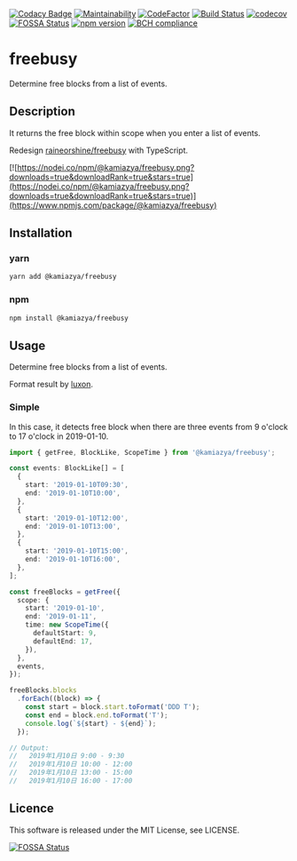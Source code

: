 [![Codacy Badge](https://api.codacy.com/project/badge/Grade/08cca3a1cc7c48fd91e9e9abea307e0c)](https://app.codacy.com/app/kamiazya/freebusy?utm_source=github.com&utm_medium=referral&utm_content=kamiazya/freebusy&utm_campaign=Badge_Grade_Dashboard) [![Maintainability](https://api.codeclimate.com/v1/badges/45b4f1f243a6fc8efd32/maintainability)](https://codeclimate.com/github/kamiazya/freebusy/maintainability) [![CodeFactor](https://www.codefactor.io/repository/github/kamiazya/freebusy/badge)](https://www.codefactor.io/repository/github/kamiazya/freebusy) [![Build Status](https://travis-ci.org/kamiazya/freebusy.svg?branch=master)](https://travis-ci.org/kamiazya/freebusy) [![codecov](https://codecov.io/gh/kamiazya/freebusy/branch/master/graph/badge.svg)](https://codecov.io/gh/kamiazya/freebusy) [![FOSSA Status](https://app.fossa.io/api/projects/git%2Bgithub.com%2Fkamiazya%2Ffreebusy.svg?type=shield)](https://app.fossa.io/projects/git%2Bgithub.com%2Fkamiazya%2Ffreebusy?ref=badge_shield) [![npm version](https://badge.fury.io/js/%40kamiazya%2Ffreebusy.svg)](https://badge.fury.io/js/%40kamiazya%2Ffreebusy) [![BCH compliance](https://bettercodehub.com/edge/badge/kamiazya/freebusy?branch=master)](https://bettercodehub.com/)

# freebusy

Determine free blocks from a list of events.

## Description

It returns the free block within scope when you enter a list of events.

Redesign [raineorshine/freebusy](https://github.com/raineorshine/freebusy) with TypeScript.

[![https://nodei.co/npm/@kamiazya/freebusy.png?downloads=true&downloadRank=true&stars=true](https://nodei.co/npm/@kamiazya/freebusy.png?downloads=true&downloadRank=true&stars=true)](https://www.npmjs.com/package/@kamiazya/freebusy)

## Installation

### yarn

```bash
yarn add @kamiazya/freebusy
```

### npm

```bash
npm install @kamiazya/freebusy
```

## Usage

Determine free blocks from a list of events.

Format result by [luxon](https://moment.github.io/luxon/).

### Simple

In this case, it detects free block when there are three events from 9 o'clock to 17 o'clock in 2019-01-10.

```typescript
import { getFree, BlockLike, ScopeTime } from '@kamiazya/freebusy';

const events: BlockLike[] = [
  {
    start: '2019-01-10T09:30',
    end: '2019-01-10T10:00',
  },
  {
    start: '2019-01-10T12:00',
    end: '2019-01-10T13:00',
  },
  {
    start: '2019-01-10T15:00',
    end: '2019-01-10T16:00',
  },
];

const freeBlocks = getFree({
  scope: {
    start: '2019-01-10',
    end: '2019-01-11',
    time: new ScopeTime({
      defaultStart: 9,
      defaultEnd: 17,
    }),
  },
  events,
});

freeBlocks.blocks
  .forEach((block) => {
    const start = block.start.toFormat('DDD T');
    const end = block.end.toFormat('T');
    console.log(`${start} - ${end}`);
  });

// Output:
//   2019年1月10日 9:00 - 9:30
//   2019年1月10日 10:00 - 12:00
//   2019年1月10日 13:00 - 15:00
//   2019年1月10日 16:00 - 17:00
```

## Licence

This software is released under the MIT License, see LICENSE.

[![FOSSA Status](https://app.fossa.io/api/projects/git%2Bgithub.com%2Fkamiazya%2Ffreebusy.svg?type=large)](https://app.fossa.io/projects/git%2Bgithub.com%2Fkamiazya%2Ffreebusy?ref=badge_large)
